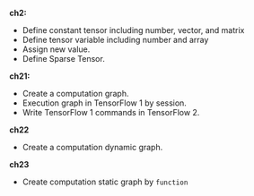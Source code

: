 
**ch2:**

- Define constant tensor including number, vector, and matrix
- Define tensor variable  including number and array
- Assign new value.
- Define Sparse Tensor.

**ch21:**

- Create a computation graph.
- Execution graph in TensorFlow 1 by session.
- Write TensorFlow 1 commands in TensorFlow 2.

**ch22**

- Create a computation dynamic graph.

**ch23**

- Create computation static graph by ```function```
